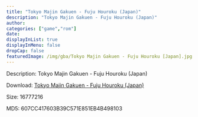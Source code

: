 ```yaml
---
title: "Tokyo Majin Gakuen - Fuju Houroku (Japan)"
description: "Tokyo Majin Gakuen - Fuju Houroku (Japan)"
author: 
categories: ["game","rom"]
date: 
displayInList: true
displayInMenu: false
dropCap: false
featuredImage: /img/gba/Tokyo Majin Gakuen - Fuju Houroku [Japan].jpg
---
```


Description: Tokyo Majin Gakuen - Fuju Houroku (Japan)

Download: <a style="text-decoration:underline;" href="https://mega.nz/#!bX5m0KQL!QmF_T7NFX8eKouTaQC23dyvdI2Byc-6FuiFTxaSMihk" target = "_blank" rel = "nofollow" > Tokyo Majin Gakuen - Fuju Houroku (Japan)</a>

Size: 16777216

MD5: 607CC417603B39C571E851EB4B498103

